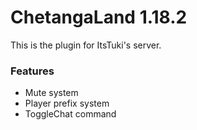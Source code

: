 # ChetangaLand 1.18.2
This is the plugin for ItsTuki's server.

### Features
* Mute system
* Player prefix system
* ToggleChat command